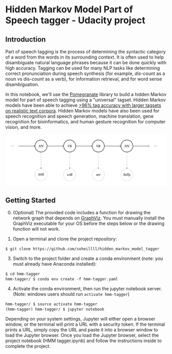 # Hidden Markov Model Part of Speech tagger - Udacity project

## Introduction

Part of speech tagging is the process of determining the syntactic category of a word from the words in its surrounding context. It is often used to help disambiguate natural language phrases because it can be done quickly with high accuracy. Tagging can be used for many NLP tasks like determining correct pronunciation during speech synthesis (for example, _dis_-count as a noun vs dis-_count_ as a verb), for information retrieval, and for word sense disambiguation.

In this notebook, we'll use the [Pomegranate](http://pomegranate.readthedocs.io/) library to build a hidden Markov model for part of speech tagging using a "universal" tagset. Hidden Markov models have been able to achieve [>96% tag accuracy with larger tagsets on realistic text corpora](http://www.coli.uni-saarland.de/~thorsten/publications/Brants-ANLP00.pdf). Hidden Markov models have also been used for speech recognition and speech generation, machine translation, gene recognition for bioinformatics, and human gesture recognition for computer vision, and more. 

![](_post-hmm.png)


## Getting Started

0. (Optional) The provided code includes a function for drawing the network graph that depends on [GraphViz](http://www.graphviz.org/). You must manually install the GraphViz executable for your OS before the steps below or the drawing function will not work.

1. Open a terminal and clone the project repository:
```
$ git clone https://github.com/soheillll/hidden_markov_model_tagger
```

3. Switch to the project folder and create a conda environment (note: you must already have Anaconda installed):
```
$ cd hmm-tagger
hmm-tagger/ $ conda env create -f hmm-tagger.yaml
```

4. Activate the conda environment, then run the jupyter notebook server. (Note: windows users should run `activate hmm-tagger`)
```
hmm-tagger/ $ source activate hmm-tagger
(hmm-tagger) hmm-tagger/ $ jupyter notebook
```

Depending on your system settings, Jupyter will either open a browser window, or the terminal will print a URL with a security token. If the terminal prints a URL, simply copy the URL and paste it into a browser window to load the Jupyter browser. Once you load the Jupyter browser, select the project notebook (HMM tagger.ipynb) and follow the instructions inside to complete the project.

